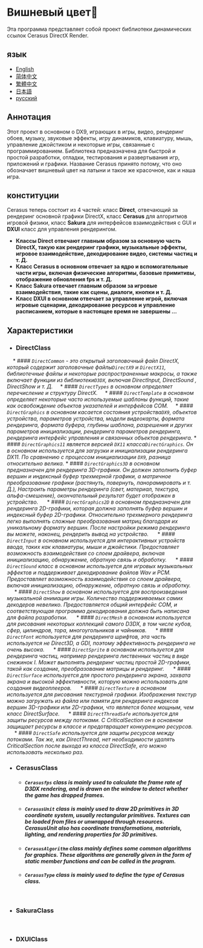 # Вишневый цвет🌸
Эта программа представляет собой проект библиотеки динамических ссылок Cerasus DirectX Render.

## язык
  * [English](https://github.com/Alopex6414/Cerasus/blob/master/README.md)
  * [简体中文](https://github.com/Alopex6414/Cerasus/blob/master/README_ZH_CN.md)
  * [繁體中文](https://github.com/Alopex6414/Cerasus/blob/master/README_ZH_TW.md)
  * [日本語](https://github.com/Alopex6414/Cerasus/blob/master/README_JA_JP.md)
  * [русский](https://github.com/Alopex6414/Cerasus/blob/master/README_RU_RU.md)

## Аннотация
Этот проект в основном о DX9, играющих в игры, видео, рендеринг обоев, музыку, звуковые эффекты, игру динамиков, клавиатуру, мышь, управление джойстиком и некоторые игры, связанные с программированием. Библиотека предназначена для быстрой и простой разработки, отладки, тестирования и развертывания игр, приложений и графики. Название Cerasus принято потому, что оно обозначает вишневый цвет на латыни и такое же красочное, как и наша игра.

## конституции
Cerasus теперь состоит из 4 частей: класс **Direct**, отвечающий за рендеринг основной графики DirectX, класс **Cerasus** для алгоритмов игровой физики, класс **Sakura** для интерфейсов взаимодействия с GUI и **DXUI** класс для управления рендерингом.
* **Классы Direct отвечают главным образом за основную часть DirectX, такую как рендеринг графики, музыкальные эффекты, игровое взаимодействие, декодирование видео, системы частиц и т. Д.**
* **Класс Cerasus в основном отвечает за ядро и вспомогательные части игры, включая физические алгоритмы, базовые примитивы, отображение обновления fps и т. Д.**
* **Класс Sakura отвечает главным образом за игровые взаимодействия, такие как сцены, диалоги, кнопки и т. Д.**
* **Класс DXUI в основном отвечает за управление игрой, включая игровые сценарии, декодирование ресурсов и управление расписанием, которые в настоящее время не завершены ...**

## Характеристики
  * ### DirectClass
    * #### *`DirectCommon` - это открытый заголовочный файл DirectX, который содержит заголовочные файлы`DirectX9` и `DirectX11`, библиотечные файлы и некоторые распространенные макросы, а также включает функции из библиотеки`D3DX`, включая DirectInput, DirectSound , DirectShow и т. Д.*
    * #### *`DirectTypes` в основном определяет перечисление и структуру DirectX.*
    * #### *`DirectTemplate` в основном определяет некоторые часто используемые шаблоны функций, такие как освобождение объектов указателей и интерфейсов COM.*
    * #### *`DirectGraphics` в основном касается состояния устройства`DX9`, объектов устройства, параметров устройства, модели видеокарты, формата рендеринга, формата буфера, глубины шаблона, разрешения и других параметров инициализации, рендеринга параметров рендеринга, рендеринга интерфейс управления и связанных объектов рендеринга.*
    * #### *`DirectGraphics11` является версией `DX11` класса`DirectGraphics`. Он в основном используется для загрузки и инициализации рендеринга DX11. По сравнению с процессом инициализации `DX9`, разница относительно велика.*
     * #### *`DirectGraphics3D` в основном предназначен для рендеринга 3D-графики. Он должен заполнить буфер вершин и индексный буфер трехмерной графики, а матричное преобразование графики (растянуть, повернуть, панорамировать и т. Д.), Настроить параметры рендеринга (свет, материал, текстура, альфа-смешение), окончательный результат будет отображен в устройство.*
     * #### *`DirectGraphics2D` в основном предназначен для рендеринга 2D-графики, которая должна заполнять буфер вершин и индексный буфер 2D-графики. Относительно трехмерного рендеринга легко выполнять сложные преобразования матриц благодаря их уникальному формату вершин. После настройки режима рендеринга вы можете, наконец, рендерить вывод на устройство.*
     * #### *`DirectInput` в основном используется для интерактивных устройств ввода, таких как клавиатуры, мыши и джойстики. Предоставляет возможность взаимодействия со слоем драйвера, включая инициализацию, обнаружение, обратную связь и обработку.*
     * #### *`DirectSound` класс в основном используется для игровых музыкальных эффектов и поддерживает декодирование файлов Wav и PCM. Предоставляет возможность взаимодействия со слоем драйвера, включая инициализацию, обнаружение, обратную связь и обработку.*
     * #### *`DirectShow` в основном используется для воспроизведения музыкальной анимации игры. Количество поддерживаемых самих декодеров невелико. Предоставляется общий интерфейс COM, и соответствующая программа декодирования должна быть написана для файла разработки.*
     * #### *`DirectMesh` в основном используется для рисования некоторых коллекций самого D3DX, в том числе кубов, сфер, цилиндров, тора, многоугольников и чайников.*
     * #### *`DirectFont` используется для рендеринга шрифтов, эта часть используется не Direct3D, а GDI, поэтому эффективность рендеринга не очень высока.*
     * #### *`DirectSprite` в основном используется для рендеринга частиц, например рендеринга лиственных частиц в виде снежинок I. Может выполнять рендеринг частиц простой 2D-графики, такой как создание, преобразование матрицы и рендеринг.*
     * #### *`DirectSurface` используется для простого рендеринга экрана, захвата экрана и высокой эффективности, которую можно использовать для создания видеоплееров.*
     * #### *`DirectTexture` в основном используется для рисования текстурной графики. Изображения текстур можно загружать из файла или памяти для рендеринга индексов вершин 3D-графики или 2D-графики, что является более мощным, чем класс DirectSurface.*
     * #### *`DirectThreadSafe` используется для защиты ресурсов между потоками. С CriticalSection он в основном защищает ресурсы в классе и предотвращает конкуренцию ресурсов.*
     * #### *`DirectSafe` используется для защиты ресурсов между потоками. Так же, как DirectThread, нет необходимости удалять CriticalSection после выхода из класса DirectSafe, его можно использовать несколько раз.*
    &nbsp;
  * ### CerasusClass
     * #### *`Cerasusfps` class is mainly used to calculate the frame rate of D3DX rendering, and is drawn on the window to detect whether the game has dropped frames.*
     * #### *`CerasusUnit` class is mainly used to draw 2D primitives in 3D coordinate system, usually rectangular primitives. Textures can be loaded from files or unwrapped through resources. CerasusUnit also has coordinate transformations, materials, lighting, and rendering properties for 3D primitives.*
     * #### *`CerasusAlgorithm` class mainly defines some common algorithms for graphics. These algorithms are generally given in the form of static member functions and can be called in the program.*
     * #### *`CerasusType` class is mainly used to define the type of Cerasus class.*
    &nbsp;
  * ### SakuraClass
    &nbsp;
  * ### DXUIClass
    &nbsp;
